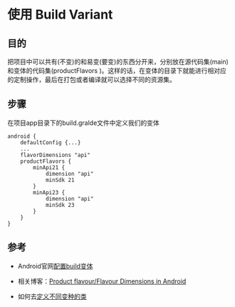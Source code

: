 使用 Build Variant
=================

目的
----

把项目中可以共有(不变)的和易变(要变)的东西分开来，分别放在源代码集(main)和变体的代码集(productFlavors )。这样的话，在变体的目录下就能进行相对应的定制操作，最后在打包或者编译就可以选择不同的资源集。

步骤
-----

在项目app目录下的build.gralde文件中定义我们的变体

    android {
        defaultConfig {...}
        ...
        flavorDimensions "api"
        productFlavors {
            minApi21 {
                dimension "api"
                minSdk 21
            }
            minApi23 {
                dimension "api"
                minSdk 23
            }
        }
    }



参考
----

* Android官网[配置build变体](https://developer.android.com/studio/build/build-variants)

* 相关博客：[Product flavour/Flavour Dimensions in Android ](https://proandroiddev.com/product-flavour-flavour-dimensions-in-android-how-to-customize-your-app-395c17b0ff9b)

* 如何去[定义不同变种的类](https://stackoverflow.com/questions/23698863/build-flavors-for-different-version-of-same-class)

